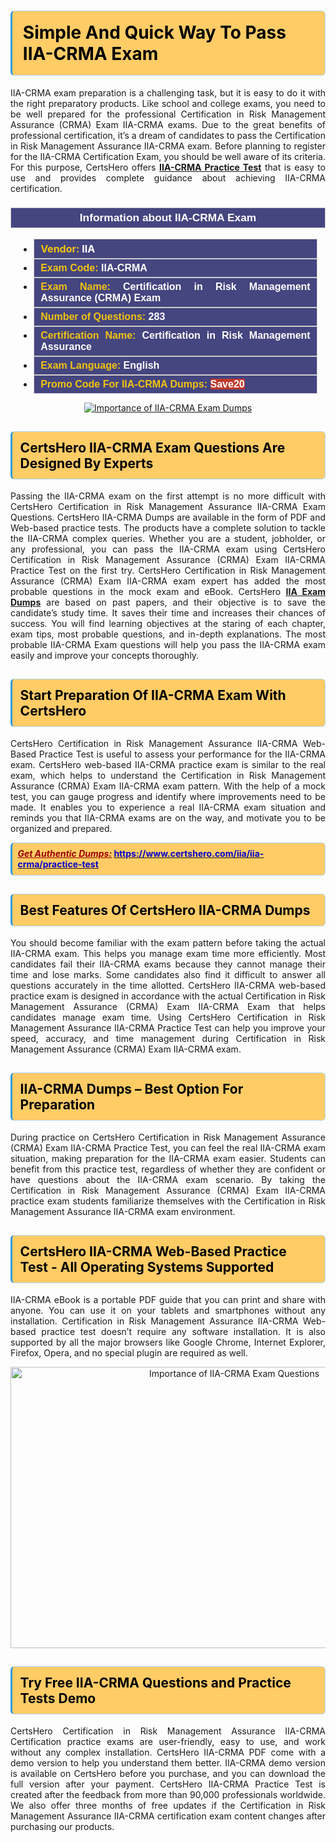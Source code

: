 <h1><strong><span style="display:block; color:#000000; background:#ffcc66; border: 0.5px solid #AED6F1 ; border-left: 3px solid #3498DB; padding: .6em; border-radius: 6px;">Simple And Quick Way To Pass IIA-CRMA Exam</span></strong></h1>

<p style="text-align: justify;">IIA-CRMA exam preparation is a challenging task, but it is easy to do it with the right preparatory products. Like school and college exams, you need to be well prepared for the professional Certification in Risk Management Assurance (CRMA) Exam IIA-CRMA exams. Due to the great benefits of professional certification, it’s a dream of candidates to pass the Certification in Risk Management Assurance IIA-CRMA exam. Before planning to register for the IIA-CRMA Certification Exam, you should be well aware of its criteria. For this purpose, CertsHero offers <a href="https://www.certshero.com/iia/iia-crma"><strong>IIA-CRMA Practice Test</strong></a> that is easy to use and provides complete guidance about achieving IIA-CRMA certification.</p>

<h3 style="background: #454580; border: 1px solid rgb(204, 204, 204); padding: 5px 10px; text-align: center;"><span style="color:#ffffff;"><span style="font-size:11pt"><span style="line-height:normal"><span style="font-family:Calibri,sans-serif"><b><span style="font-size:13.0pt"><span cambria="">Information about IIA-CRMA Exam</span></span></b></span></span></span></span></h3>

<ul>
	<li style="margin:0cm 10pt">
	<div style="background:#454580; border: 1px solid rgb(204, 204, 204); padding: 5px 10px; text-align: justify;"><span style="font-size:11pt"><span style="line-height:normal"><span style="tab-stops:list 36.0pt"><span style="font-fam ily:Calibri,sans-serif"><b><span style="font-size:12.0pt"><span new="" roman="" style="font-family:" times=""><span style="color:#f1c40f;">Vendor:</span> <span style="color:#ffffff;">IIA</span></span></span></b></span></span></span></span></div>
	</li>
	<li style="margin:0cm 10pt">
	<div style="background: #454580; border: 1px solid rgb(204, 204, 204); padding: 5px 10px; text-align: justify;"><span style="font-size:11pt"><span style="line-height:normal"><span style="tab-stops:list 36.0pt"><span style="font-family:Calibri,sans-serif"><b><span style="font-size:12.0pt"><span new="" roman="" style="font-family:" times=""><span style="color:#f1c40f;">Exam Code:</span> <span style="color:#ffffff;">IIA-CRMA</span></span></span></b></span></span></span></span></div>
	</li>
	<li style="margin:0cm 10pt">
	<div style="background: #454580; border: 1px solid rgb(204, 204, 204); padding: 5px 10px; text-align: justify;"><span style="font-size:11pt"><span style="line-height:normal"><span style="tab-stops:list 36.0pt"><span style="font-family:Calibri,sans-serif"><b><span style="font-size:12.0pt"><span new="" roman="" style="font-family:" times=""><span style="color:#f1c40f;">Exam Name:</span> <span style="color:#ffffff;">Certification in Risk Management Assurance (CRMA) Exam</span></span></span></b></span></span></span></span></div>
	</li>
	<li style="margin:0cm 10pt">
	<div style="background: #454580; border: 1px solid rgb(204, 204, 204); padding: 5px 10px;"><span style="font-size:11pt"><span style="line-height:normal"><span style="tab-stops:list 36.0pt"><span style="font-family:Calibri,sans-serif"><b><span style="font-size:12.0pt"><span new="" roman="" style="font-family:" times=""><span style="color:#f1c40f;">Number of Questions: </span><span style="color:#ffffff;">283</span></span></span></b></span></span></span></span></div>
	</li>
	<li style="margin:0cm 10pt">
	<div style="background: #454580; border: 1px solid rgb(204, 204, 204); padding: 5px 10px; text-align: justify;"><span style="font-size:11pt"><span style="line-height:normal"><span style="tab-stops:list 36.0pt"><span style="font-family:Calibri,sans-serif"><b><span style="font-size:12.0pt"><span new="" roman="" style="font-family:" times=""><span style="color:#f1c40f;">Certification Name:</span> <span style="color:#ffffff;">Certification in Risk Management Assurance</span></span></span></b></span></span></span></span></div>
	</li>
	<li style="margin:0cm 10pt">
	<div style="background: #454580; border: 1px solid rgb(204, 204, 204); padding: 5px 10px; text-align: justify;"><span style="font-size:11pt"><span style="line-height:normal"><span style="tab-stops:list 36.0pt"><span style="font-family:Calibri,sans-serif"><b><span style="font-size:12.0pt"><span new="" roman="" style="font-family:" times=""><span style="color:#f1c40f;">Exam Language:</span> <span style="color:#ffffff;">English</span></span></span></b></span></span></span></span></div>
	</li>
	<li style="margin:0cm 10pt">
	<div style="background: #454580; border: 1px solid rgb(204, 204, 204); padding: 5px 10px;"><span style="font-size:11pt"><span style="line-height:normal"><span style="tab-stops:list 36.0pt"><span style="font-family:Calibri,sans-serif"><b><span style="font-size:12.0pt"><span new="" roman="" style="font-family:" times=""><span style="color:#f1c40f;">Promo Code For IIA-CRMA Dumps: </span><span style="color:#ffffff;"><span style="background-color:#c0392b;">Save20</span></span></span></span></b></span></span></span></span></div>
	</li>
</ul>

<p style="text-align: center;"><a href="https://www.certshero.com/iia/iia-crma" rel="NOFOLLOW"><img alt="Importance of IIA-CRMA Exam Dumps" src="https://i.imgur.com/UZuq4Dk.jpeg" /></a></p>

<h2><strong><span style="display:block; color:#000000; background:#ffcc66; border: 0.5px solid #AED6F1 ; border-left: 3px solid #3498DB; padding: .6em; border-radius: 6px;">CertsHero IIA-CRMA Exam Questions Are Designed By Experts</span></strong></h2>

<p style="text-align: justify;">Passing the IIA-CRMA exam on the first attempt is no more difficult with CertsHero Certification in Risk Management Assurance IIA-CRMA Exam Questions. CertsHero IIA-CRMA Dumps are available in the form of PDF and Web-based practice tests. The products have a complete solution to tackle the IIA-CRMA complex queries. Whether you are a student, jobholder, or any professional, you can pass the IIA-CRMA exam using CertsHero Certification in Risk Management Assurance (CRMA) Exam IIA-CRMA Practice Test on the first try. CertsHero Certification in Risk Management Assurance (CRMA) Exam IIA-CRMA exam expert has added the most probable questions in the mock exam and eBook. CertsHero <a href="https://www.certshero.com/iia"><strong>IIA Exam Dumps</strong></a> are based on past papers, and their objective is to save the candidate’s study time. It saves their time and increases their chances of success. You will find learning objectives at the staring of each chapter, exam tips, most probable questions, and in-depth explanations. The most probable IIA-CRMA Exam questions will help you pass the IIA-CRMA exam easily and improve your concepts thoroughly.</p>

<h2><strong><span style="display:block; color:#000000; background:#ffcc66; border: 0.5px solid #AED6F1 ; border-left: 3px solid #3498DB; padding: .6em; border-radius: 6px;">Start Preparation Of IIA-CRMA Exam With CertsHero</span></strong></h2>

<p style="text-align: justify;">CertsHero Certification in Risk Management Assurance IIA-CRMA Web-Based Practice Test is useful to assess your performance for the IIA-CRMA exam. CertsHero web-based IIA-CRMA practice exam is similar to the real exam, which helps to understand the Certification in Risk Management Assurance (CRMA) Exam IIA-CRMA exam pattern. With the help of a mock test, you can gauge progress and identify where improvements need to be made. It enables you to experience a real IIA-CRMA exam situation and reminds you that IIA-CRMA exams are on the way, and motivate you to be organized and prepared.</p>

<p><strong><span style="display:block; color:#990000; background:#ffcc66; border: 0.5px solid #AED6F1 ; border-left: 3px solid #3498DB; padding: .6em; border-radius: 6px;"><span style="font-size:14px;"><u><i>Get Authentic Dumps:</i></u></span> <a href="https://www.certshero.com/iia/iia-crma/practice-test"><span style="color:#0000cc;">https://www.certshero.com/iia/iia-crma/practice-test</span></a></span></strong></p>

<h2><strong><span style="display:block; color:#000000; background:#ffcc66; border: 0.5px solid #AED6F1 ; border-left: 3px solid #3498DB; padding: .6em; border-radius: 6px;">Best Features Of CertsHero IIA-CRMA Dumps</span></strong></h2>

<p style="text-align: justify;">You should become familiar with the exam pattern before taking the actual IIA-CRMA exam. This helps you manage exam time more efficiently. Most candidates fail their IIA-CRMA exams because they cannot manage their time and lose marks. Some candidates also find it difficult to answer all questions accurately in the time allotted. CertsHero IIA-CRMA web-based practice exam is designed in accordance with the actual Certification in Risk Management Assurance (CRMA) Exam IIA-CRMA Exam that helps candidates manage exam time. Using CertsHero Certification in Risk Management Assurance IIA-CRMA Practice Test can help you improve your speed, accuracy, and time management during Certification in Risk Management Assurance (CRMA) Exam IIA-CRMA exam.</p>

<h2><strong><span style="display:block; color:#000000; background:#ffcc66; border: 0.5px solid #AED6F1 ; border-left: 3px solid #3498DB; padding: .6em; border-radius: 6px;">IIA-CRMA Dumps – Best Option For Preparation</span></strong></h2>

<p style="text-align: justify;">During practice on CertsHero Certification in Risk Management Assurance (CRMA) Exam IIA-CRMA Practice Test, you can feel the real IIA-CRMA exam situation, making preparation for the IIA-CRMA exam easier. Students can benefit from this practice test, regardless of whether they are confident or have questions about the IIA-CRMA exam scenario. By taking the Certification in Risk Management Assurance (CRMA) Exam IIA-CRMA practice exam students familiarize themselves with the Certification in Risk Management Assurance IIA-CRMA exam environment.</p>

<h2><strong><span style="display:block; color:#000000; background:#ffcc66; border: 0.5px solid #AED6F1 ; border-left: 3px solid #3498DB; padding: .6em; border-radius: 6px;">CertsHero IIA-CRMA Web-Based Practice Test - All Operating Systems Supported</span></strong></h2>

<p style="text-align: justify;">IIA-CRMA eBook is a portable PDF guide that you can print and share with anyone. You can use it on your tablets and smartphones without any installation. Certification in Risk Management Assurance IIA-CRMA Web-based practice test doesn’t require any software installation. It is also supported by all the major browsers like Google Chrome, Internet Explorer, Firefox, Opera, and no special plugin are required as well.</p>

<p style="text-align: center;"><a href="https://www.certshero.com/product-detail/iia-crma" rel="NOFOLLOW"><img alt="Importance of IIA-CRMA Exam Questions" height="450" src="https://i.redd.it/vixpkfso1g981.jpg" width="700" /></a></p>

<h2><strong><span style="display:block; color:#000000; background:#ffcc66; border: 0.5px solid #AED6F1 ; border-left: 3px solid #3498DB; padding: .6em; border-radius: 6px;">Try Free IIA-CRMA Questions and Practice Tests Demo</span></strong></h2>

<p style="text-align: justify;">CertsHero Certification in Risk Management Assurance IIA-CRMA Certification practice exams are user-friendly, easy to use, and work without any complex installation. CertsHero IIA-CRMA PDF come with a demo version to help you understand them better. IIA-CRMA demo version is available on CertsHero before you purchase, and you can download the full version after your payment. CertsHero IIA-CRMA Practice Test is created after the feedback from more than 90,000 professionals worldwide. We also offer three months of free updates if the Certification in Risk Management Assurance IIA-CRMA certification exam content changes after purchasing our products.</p>
